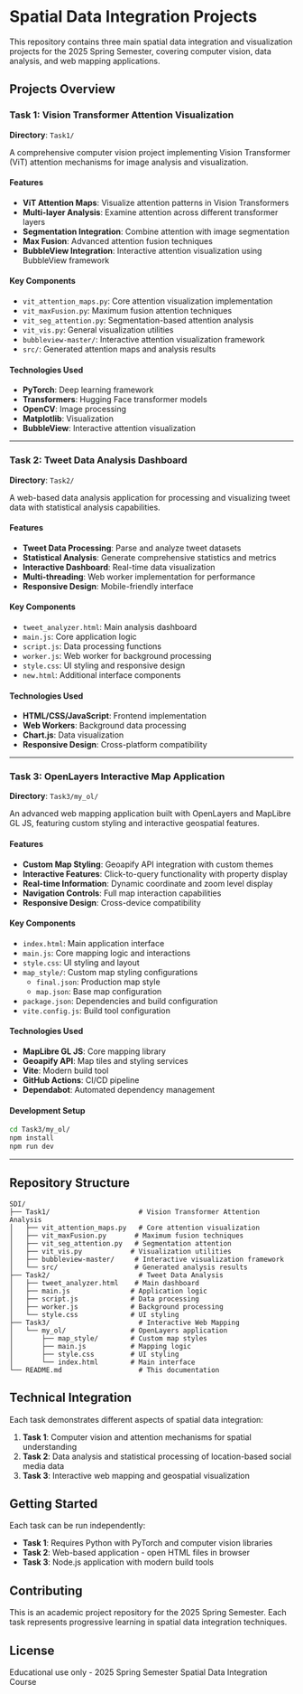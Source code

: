 # Spatial Data Integration Projects

This repository contains three main spatial data integration and visualization projects for the 2025 Spring Semester, covering computer vision, data analysis, and web mapping applications.

## Projects Overview

### Task 1: Vision Transformer Attention Visualization

**Directory**: `Task1/`

A comprehensive computer vision project implementing Vision Transformer (ViT) attention mechanisms for image analysis and visualization.

#### Features
- **ViT Attention Maps**: Visualize attention patterns in Vision Transformers
- **Multi-layer Analysis**: Examine attention across different transformer layers
- **Segmentation Integration**: Combine attention with image segmentation
- **Max Fusion**: Advanced attention fusion techniques
- **BubbleView Integration**: Interactive attention visualization using BubbleView framework

#### Key Components
- `vit_attention_maps.py`: Core attention visualization implementation
- `vit_maxFusion.py`: Maximum fusion attention techniques
- `vit_seg_attention.py`: Segmentation-based attention analysis
- `vit_vis.py`: General visualization utilities
- `bubbleview-master/`: Interactive attention visualization framework
- `src/`: Generated attention maps and analysis results

#### Technologies Used
- **PyTorch**: Deep learning framework
- **Transformers**: Hugging Face transformer models
- **OpenCV**: Image processing
- **Matplotlib**: Visualization
- **BubbleView**: Interactive attention visualization

---

### Task 2: Tweet Data Analysis Dashboard

**Directory**: `Task2/`

A web-based data analysis application for processing and visualizing tweet data with statistical analysis capabilities.

#### Features
- **Tweet Data Processing**: Parse and analyze tweet datasets
- **Statistical Analysis**: Generate comprehensive statistics and metrics
- **Interactive Dashboard**: Real-time data visualization
- **Multi-threading**: Web worker implementation for performance
- **Responsive Design**: Mobile-friendly interface

#### Key Components
- `tweet_analyzer.html`: Main analysis dashboard
- `main.js`: Core application logic
- `script.js`: Data processing functions
- `worker.js`: Web worker for background processing
- `style.css`: UI styling and responsive design
- `new.html`: Additional interface components

#### Technologies Used
- **HTML/CSS/JavaScript**: Frontend implementation
- **Web Workers**: Background data processing
- **Chart.js**: Data visualization
- **Responsive Design**: Cross-platform compatibility

---

### Task 3: OpenLayers Interactive Map Application

**Directory**: `Task3/my_ol/`

An advanced web mapping application built with OpenLayers and MapLibre GL JS, featuring custom styling and interactive geospatial features.

#### Features
- **Custom Map Styling**: Geoapify API integration with custom themes
- **Interactive Features**: Click-to-query functionality with property display
- **Real-time Information**: Dynamic coordinate and zoom level display
- **Navigation Controls**: Full map interaction capabilities
- **Responsive Design**: Cross-device compatibility

#### Key Components
- `index.html`: Main application interface
- `main.js`: Core mapping logic and interactions
- `style.css`: UI styling and layout
- `map_style/`: Custom map styling configurations
  - `final.json`: Production map style
  - `map.json`: Base map configuration
- `package.json`: Dependencies and build configuration
- `vite.config.js`: Build tool configuration

#### Technologies Used
- **MapLibre GL JS**: Core mapping library
- **Geoapify API**: Map tiles and styling services
- **Vite**: Modern build tool
- **GitHub Actions**: CI/CD pipeline
- **Dependabot**: Automated dependency management

#### Development Setup
```bash
cd Task3/my_ol/
npm install
npm run dev
```

---

## Repository Structure
```
SDI/
├── Task1/                      # Vision Transformer Attention Analysis
│   ├── vit_attention_maps.py   # Core attention visualization
│   ├── vit_maxFusion.py       # Maximum fusion techniques  
│   ├── vit_seg_attention.py   # Segmentation attention
│   ├── vit_vis.py            # Visualization utilities
│   ├── bubbleview-master/     # Interactive visualization framework
│   └── src/                   # Generated analysis results
├── Task2/                      # Tweet Data Analysis
│   ├── tweet_analyzer.html    # Main dashboard
│   ├── main.js               # Application logic
│   ├── script.js             # Data processing
│   ├── worker.js             # Background processing
│   └── style.css             # UI styling
├── Task3/                      # Interactive Web Mapping
│   └── my_ol/                # OpenLayers application
│       ├── map_style/        # Custom map styles
│       ├── main.js           # Mapping logic
│       ├── style.css         # UI styling
│       └── index.html        # Main interface
└── README.md                   # This documentation
```

## Technical Integration

Each task demonstrates different aspects of spatial data integration:

1. **Task 1**: Computer vision and attention mechanisms for spatial understanding
2. **Task 2**: Data analysis and statistical processing of location-based social media data
3. **Task 3**: Interactive web mapping and geospatial visualization

## Getting Started

Each task can be run independently:

- **Task 1**: Requires Python with PyTorch and computer vision libraries
- **Task 2**: Web-based application - open HTML files in browser
- **Task 3**: Node.js application with modern build tools

## Contributing

This is an academic project repository for the 2025 Spring Semester. Each task represents progressive learning in spatial data integration techniques.

## License

Educational use only - 2025 Spring Semester Spatial Data Integration Course
